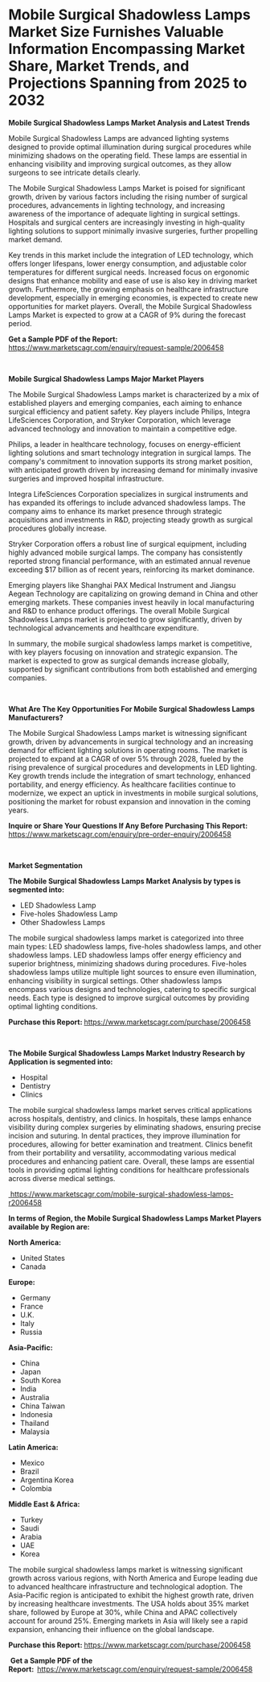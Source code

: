 <p><h1>Mobile Surgical Shadowless Lamps Market Size Furnishes Valuable Information Encompassing Market Share, Market Trends, and Projections Spanning from 2025 to 2032</h1></p><p><strong>Mobile Surgical Shadowless Lamps Market Analysis and Latest Trends</strong></p>
<p><p>Mobile Surgical Shadowless Lamps are advanced lighting systems designed to provide optimal illumination during surgical procedures while minimizing shadows on the operating field. These lamps are essential in enhancing visibility and improving surgical outcomes, as they allow surgeons to see intricate details clearly.</p><p>The Mobile Surgical Shadowless Lamps Market is poised for significant growth, driven by various factors including the rising number of surgical procedures, advancements in lighting technology, and increasing awareness of the importance of adequate lighting in surgical settings. Hospitals and surgical centers are increasingly investing in high-quality lighting solutions to support minimally invasive surgeries, further propelling market demand.</p><p>Key trends in this market include the integration of LED technology, which offers longer lifespans, lower energy consumption, and adjustable color temperatures for different surgical needs. Increased focus on ergonomic designs that enhance mobility and ease of use is also key in driving market growth. Furthermore, the growing emphasis on healthcare infrastructure development, especially in emerging economies, is expected to create new opportunities for market players. Overall, the Mobile Surgical Shadowless Lamps Market is expected to grow at a CAGR of 9% during the forecast period.</p></p>
<p><strong>Get a Sample PDF of the Report:&nbsp;</strong> <a href="https://www.marketscagr.com/enquiry/request-sample/2006458?utm_campaign=2958&utm_medium=2&utm_source=Github&utm_content=ia&utm_term=16042025&utm_id=mobile-surgical-shadowless-lamps">https://www.marketscagr.com/enquiry/request-sample/2006458</a></p>
<p>&nbsp;</p>
<p><strong>Mobile Surgical Shadowless Lamps Major Market Players</strong></p>
<p><p>The Mobile Surgical Shadowless Lamps market is characterized by a mix of established players and emerging companies, each aiming to enhance surgical efficiency and patient safety. Key players include Philips, Integra LifeSciences Corporation, and Stryker Corporation, which leverage advanced technology and innovation to maintain a competitive edge.</p><p>Philips, a leader in healthcare technology, focuses on energy-efficient lighting solutions and smart technology integration in surgical lamps. The company's commitment to innovation supports its strong market position, with anticipated growth driven by increasing demand for minimally invasive surgeries and improved hospital infrastructure.</p><p>Integra LifeSciences Corporation specializes in surgical instruments and has expanded its offerings to include advanced shadowless lamps. The company aims to enhance its market presence through strategic acquisitions and investments in R&D, projecting steady growth as surgical procedures globally increase.</p><p>Stryker Corporation offers a robust line of surgical equipment, including highly advanced mobile surgical lamps. The company has consistently reported strong financial performance, with an estimated annual revenue exceeding $17 billion as of recent years, reinforcing its market dominance.</p><p>Emerging players like Shanghai PAX Medical Instrument and Jiangsu Aegean Technology are capitalizing on growing demand in China and other emerging markets. These companies invest heavily in local manufacturing and R&D to enhance product offerings. The overall Mobile Surgical Shadowless Lamps market is projected to grow significantly, driven by technological advancements and healthcare expenditure.</p><p>In summary, the mobile surgical shadowless lamps market is competitive, with key players focusing on innovation and strategic expansion. The market is expected to grow as surgical demands increase globally, supported by significant contributions from both established and emerging companies.</p></p>
<p>&nbsp;</p>
<p><strong>What Are The Key Opportunities For Mobile Surgical Shadowless Lamps Manufacturers?</strong></p>
<p><p>The Mobile Surgical Shadowless Lamps market is witnessing significant growth, driven by advancements in surgical technology and an increasing demand for efficient lighting solutions in operating rooms. The market is projected to expand at a CAGR of over 5% through 2028, fueled by the rising prevalence of surgical procedures and developments in LED lighting. Key growth trends include the integration of smart technology, enhanced portability, and energy efficiency. As healthcare facilities continue to modernize, we expect an uptick in investments in mobile surgical solutions, positioning the market for robust expansion and innovation in the coming years.</p></p>
<p><strong>Inquire or Share Your Questions If Any Before Purchasing This Report:</strong> <a href="https://www.marketscagr.com/enquiry/pre-order-enquiry/2006458?utm_campaign=2958&utm_medium=2&utm_source=Github&utm_content=ia&utm_term=16042025&utm_id=mobile-surgical-shadowless-lamps">https://www.marketscagr.com/enquiry/pre-order-enquiry/2006458</a></p>
<p>&nbsp;</p>
<p><strong>Market Segmentation</strong></p>
<p><strong>The Mobile Surgical Shadowless Lamps Market Analysis by types is segmented into:</strong></p>
<p><ul><li>LED Shadowless Lamp</li><li>Five-holes Shadowless Lamp</li><li>Other Shadowless Lamps</li></ul></p>
<p><p>The mobile surgical shadowless lamps market is categorized into three main types: LED shadowless lamps, five-holes shadowless lamps, and other shadowless lamps. LED shadowless lamps offer energy efficiency and superior brightness, minimizing shadows during procedures. Five-holes shadowless lamps utilize multiple light sources to ensure even illumination, enhancing visibility in surgical settings. Other shadowless lamps encompass various designs and technologies, catering to specific surgical needs. Each type is designed to improve surgical outcomes by providing optimal lighting conditions.</p></p>
<p><strong>Purchase this Report:&nbsp;</strong><a href="https://www.marketscagr.com/purchase/2006458?utm_campaign=2958&utm_medium=2&utm_source=Github&utm_content=ia&utm_term=16042025&utm_id=mobile-surgical-shadowless-lamps">https://www.marketscagr.com/purchase/2006458</a></p>
<p>&nbsp;</p>
<p><strong>The Mobile Surgical Shadowless Lamps Market Industry Research by Application is segmented into:</strong></p>
<p><ul><li>Hospital</li><li>Dentistry</li><li>Clinics</li></ul></p>
<p><p>The mobile surgical shadowless lamps market serves critical applications across hospitals, dentistry, and clinics. In hospitals, these lamps enhance visibility during complex surgeries by eliminating shadows, ensuring precise incision and suturing. In dental practices, they improve illumination for procedures, allowing for better examination and treatment. Clinics benefit from their portability and versatility, accommodating various medical procedures and enhancing patient care. Overall, these lamps are essential tools in providing optimal lighting conditions for healthcare professionals across diverse medical settings.</p></p>
<p><a href="https://www.marketscagr.com/mobile-surgical-shadowless-lamps-r2006458?utm_campaign=2958&utm_medium=2&utm_source=Github&utm_content=ia&utm_term=16042025&utm_id=mobile-surgical-shadowless-lamps">&nbsp;https://www.marketscagr.com/mobile-surgical-shadowless-lamps-r2006458</a></p>
<p><strong>In terms of Region, the Mobile Surgical Shadowless Lamps Market Players available by Region are:</strong></p>
<p>
    <p> <strong> North America: </strong>
        <ul>
            <li>United States</li>
            <li>Canada</li>
        </ul>
        </p> 
    <p> <strong> Europe: </strong>
        <ul>
            <li>Germany</li>
            <li>France</li>
            <li>U.K.</li>
            <li>Italy</li>
            <li>Russia</li>
        </ul>
        </p> 
    <p> <strong> Asia-Pacific: </strong>
        <ul>
            <li>China</li>
            <li>Japan</li>
            <li>South Korea</li>
            <li>India</li>
            <li>Australia</li>
            <li>China Taiwan</li>
            <li>Indonesia</li>
            <li>Thailand</li>
            <li>Malaysia</li>
        </ul>
        </p> 
    <p> <strong> Latin America: </strong>
        <ul>
            <li>Mexico</li>
            <li>Brazil</li>
            <li>Argentina Korea</li>
            <li>Colombia</li>
        </ul>
        </p> 
    <p> <strong> Middle East & Africa: </strong>
        <ul>
            <li>Turkey</li>
            <li>Saudi</li>
            <li>Arabia</li>
            <li>UAE</li>
            <li>Korea</li>
        </ul>
    </p>
    </p>
<p><p>The mobile surgical shadowless lamps market is witnessing significant growth across various regions, with North America and Europe leading due to advanced healthcare infrastructure and technological adoption. The Asia-Pacific region is anticipated to exhibit the highest growth rate, driven by increasing healthcare investments. The USA holds about 35% market share, followed by Europe at 30%, while China and APAC collectively account for around 25%. Emerging markets in Asia will likely see a rapid expansion, enhancing their influence on the global landscape.</p></p>
<p><strong>Purchase this Report: </strong><a href="https://www.marketscagr.com/purchase/2006458?utm_campaign=2958&utm_medium=2&utm_source=Github&utm_content=ia&utm_term=16042025&utm_id=mobile-surgical-shadowless-lamps">https://www.marketscagr.com/purchase/2006458</a></p>
<p>&nbsp;<strong>Get a Sample PDF of the Report:&nbsp;&nbsp;</strong><a href="https://www.marketscagr.com/enquiry/request-sample/2006458?utm_campaign=2958&utm_medium=2&utm_source=Github&utm_content=ia&utm_term=16042025&utm_id=mobile-surgical-shadowless-lamps">https://www.marketscagr.com/enquiry/request-sample/2006458</a></p>
<p><strong></strong></p>
<p><p></p><p></p><p></p></p>